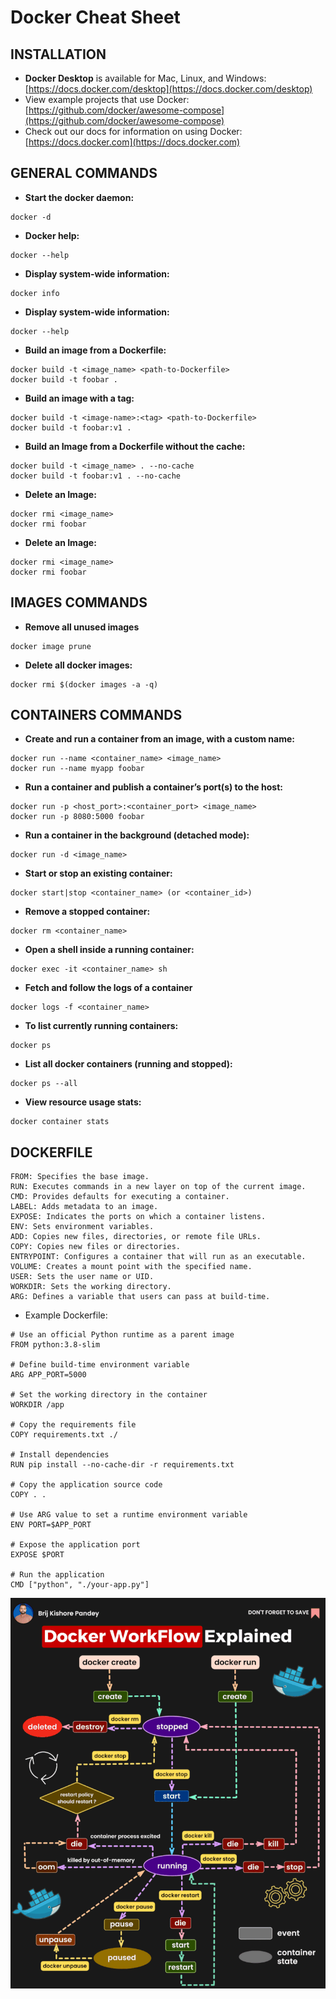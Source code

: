 # Docker Cheat Sheet

## INSTALLATION

- **Docker Desktop** is available for Mac, Linux, and Windows: [https://docs.docker.com/desktop](https://docs.docker.com/desktop)
- View example projects that use Docker: [https://github.com/docker/awesome-compose](https://github.com/docker/awesome-compose)
- Check out our docs for information on using Docker: [https://docs.docker.com](https://docs.docker.com)

## GENERAL COMMANDS

- **Start the docker daemon:**

```shell
docker -d
```
- **Docker help:**

```shell
docker --help
```

- **Display system-wide information:**

```shell
docker info
```

- **Display system-wide information:**

```shell
docker --help
```

- **Build an image from a Dockerfile:**

```shell
docker build -t <image_name> <path-to-Dockerfile>
docker build -t foobar .
```

- **Build an image with a tag:**

```shell
docker build -t <image-name>:<tag> <path-to-Dockerfile>
docker build -t foobar:v1 .
```

- **Build an Image from a Dockerfile without the cache:**

```shell
docker build -t <image_name> . --no-cache
docker build -t foobar:v1 . --no-cache

```

- **Delete an Image:**

```shell
docker rmi <image_name>
docker rmi foobar
```

- **Delete an Image:**

```shell
docker rmi <image_name>
docker rmi foobar
```

## IMAGES COMMANDS

- **Remove all unused images**

```shell
docker image prune
```

- **Delete all docker images:**

```shell
docker rmi $(docker images -a -q)
```
## CONTAINERS COMMANDS

- **Create and run a container from an image, with a custom name:**

```shell
docker run --name <container_name> <image_name>
docker run --name myapp foobar
```
- **Run a container and publish a container’s port(s) to the host:**

```shell
docker run -p <host_port>:<container_port> <image_name>
docker run -p 8080:5000 foobar
```

- **Run a container in the background (detached mode):**

```shell
docker run -d <image_name>
```

- **Start or stop an existing container:**

```shell
docker start|stop <container_name> (or <container_id>)
```

- **Remove a stopped container:**

```shell
docker rm <container_name>
```

- **Open a shell inside a running container:**

```shell
docker exec -it <container_name> sh
```

- **Fetch and follow the logs of a container**

```shell
docker logs -f <container_name>
```

- **To list currently running containers:**

```shell
docker ps
```

- **List all docker containers (running and stopped):**

```shell
docker ps --all
```

- **View resource usage stats:**

```shell
docker container stats
```

## DOCKERFILE

```
FROM: Specifies the base image.
RUN: Executes commands in a new layer on top of the current image.
CMD: Provides defaults for executing a container.
LABEL: Adds metadata to an image.
EXPOSE: Indicates the ports on which a container listens.
ENV: Sets environment variables.
ADD: Copies new files, directories, or remote file URLs.
COPY: Copies new files or directories.
ENTRYPOINT: Configures a container that will run as an executable.
VOLUME: Creates a mount point with the specified name.
USER: Sets the user name or UID.
WORKDIR: Sets the working directory.
ARG: Defines a variable that users can pass at build-time.
```

- Example Dockerfile:

```
# Use an official Python runtime as a parent image
FROM python:3.8-slim

# Define build-time environment variable
ARG APP_PORT=5000

# Set the working directory in the container
WORKDIR /app

# Copy the requirements file
COPY requirements.txt ./

# Install dependencies
RUN pip install --no-cache-dir -r requirements.txt

# Copy the application source code
COPY . .

# Use ARG value to set a runtime environment variable
ENV PORT=$APP_PORT

# Expose the application port
EXPOSE $PORT

# Run the application
CMD ["python", "./your-app.py"]

```

![Docker](/pic/1709962727255.gif) 
